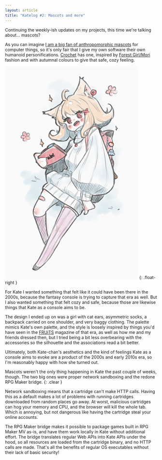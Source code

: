 ```yaml
---
layout: article
title: "Katelog #2: Mascots and more"
---
```


Continuing the weekly-ish updates on my projects, this time we're talking about... mascots?

As you can imagine [I am a big fan of anthropomorphic mascots](https://en.wikipedia.org/wiki/OS-tan) for computer things, so it's only fair that I give my own software their own humanoid personifications. [Crochet](https://crochet.qteati.me) has one, inspired by [Forest Girl/Mori](https://en.wikipedia.org/wiki/Japanese_street_fashion#Mori_Kei) fashion and with autumnal colours to give that safe, cozy feeling.

![](/files/2023/03/kate-chan.png)
{: .float-right }

For Kate I wanted something that felt like it could have been there in the 2000s, because the fantasy console is trying to capture that era as well. But I also wanted something that felt cozy and safe, because those are likewise things that Kate as a console aims to be.

The design I ended up on was a girl with cat ears, asymmetric socks, a backpack carried on one shoulder, and very baggy clothing. The palette mimics Kate's own palette, and the style is loosely inspired by things you'd have seen in the [FRUiTS](<https://en.wikipedia.org/wiki/Fruits_(magazine)>) magazine of that era, as well as how me and my friends dressed then, but I tried being a bit less overbearing with the accessories so the silhouette and the associations read a bit better.

Ultimately, both Kate-chan's aesthetics and the kind of feelings Kate as a console aims to evoke are a product of the 2000s and early 2010s era, so I'm reasonably happy with how she turned out.

Mascots weren't the only thing happening in Kate the past couple of weeks, though. The two big ones were proper network sandboxing and the redone RPG Maker bridge.
{: .clear }

Network sandboxing means that a cartridge can't make HTTP calls. Having this as a default makes a lot of problems with running cartridges downloaded from random places go away. At worst, malicious cartridges can hog your memory and CPU, and the browser will kill the whole tab. Which _is_ annoying, but not dangerous like having the cartridge steal your online accounts.

The RPG Maker bridge makes it possible to package games built in RPG Maker MV as-is, and have them work locally in Kate without additional effort. The bridge translates regular Web APIs into Kate APIs under the hood, so all resources are loaded from the cartridge binary, and no HTTP calls are made. That's all the benefits of regular OS executables without their lack of basic security!

